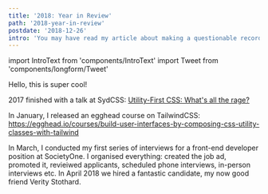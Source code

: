```yaml
---
title: '2018: Year in Review'
path: '2018-year-in-review'
postdate: '2018-12-26'
intro: 'You may have read my article about making a questionable recording booth out of my towel rack. While it was fun and all, I quickly realised it would not be a viable long term solution, especially for doing live coding videos.'
---
```


import IntroText from 'components/IntroText'
import Tweet from 'components/longform/Tweet'

<IntroText>Hello, this is super cool!</IntroText>

2017 finished with a talk at SydCSS: [Utility-First CSS: What's all the rage?](#)

In January, I released an egghead course on TailwindCSS: https://egghead.io/courses/build-user-interfaces-by-composing-css-utility-classes-with-tailwind

In March, I conducted my first series of interviews for a front-end developer position at SocietyOne. I organised everything: created the job ad, promoted it, revieiwed applicants, scheduled phone interviews, in-person interviews etc. In April 2018 we hired a fantastic candidate, my now good friend Verity Stothard.
